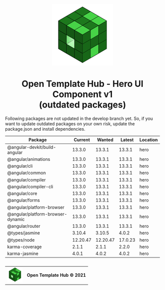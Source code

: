 <p align="center">
  <a href="https://opentemplatehub.com">
    <img src="https://raw.githubusercontent.com/open-template-hub/open-template-hub.github.io/master/assets/logo/brand-logo.png" alt="Logo" width=200>
  </a>
</p>


<h1 align="center">
Open Template Hub - Hero UI Component v1
  <br/>
(outdated packages)
</h1>

Following packages are not updated in the develop branch yet. So, if you want to update outdated packages on your own risk, update the package.json and install dependencies.

| Package | Current | Wanted | Latest | Location |
| --- | --- | --- | --- | --- |
| @angular-devkit/build-angular | 13.3.0 | 13.3.1 | 13.3.1 | hero |
| @angular/animations | 13.3.0 | 13.3.1 | 13.3.1 | hero |
| @angular/cli | 13.3.0 | 13.3.1 | 13.3.1 | hero |
| @angular/common | 13.3.0 | 13.3.1 | 13.3.1 | hero |
| @angular/compiler | 13.3.0 | 13.3.1 | 13.3.1 | hero |
| @angular/compiler-cli | 13.3.0 | 13.3.1 | 13.3.1 | hero |
| @angular/core | 13.3.0 | 13.3.1 | 13.3.1 | hero |
| @angular/forms | 13.3.0 | 13.3.1 | 13.3.1 | hero |
| @angular/platform-browser | 13.3.0 | 13.3.1 | 13.3.1 | hero |
| @angular/platform-browser-dynamic | 13.3.0 | 13.3.1 | 13.3.1 | hero |
| @angular/router | 13.3.0 | 13.3.1 | 13.3.1 | hero |
| @types/jasmine | 3.10.4 | 3.10.5 | 4.0.2 | hero |
| @types/node | 12.20.47 | 12.20.47 | 17.0.23 | hero |
| karma-coverage | 2.1.1 | 2.1.1 | 2.2.0 | hero |
| karma-jasmine | 4.0.1 | 4.0.2 | 4.0.2 | hero |

<table align="right"><tr><td><a href="https://opentemplatehub.com"><img src="https://raw.githubusercontent.com/open-template-hub/open-template-hub.github.io/master/assets/logo/brand-logo.png" width="50px" alt="oth"/></a></td><td><b>Open Template Hub © 2021</b></td></tr></table>


